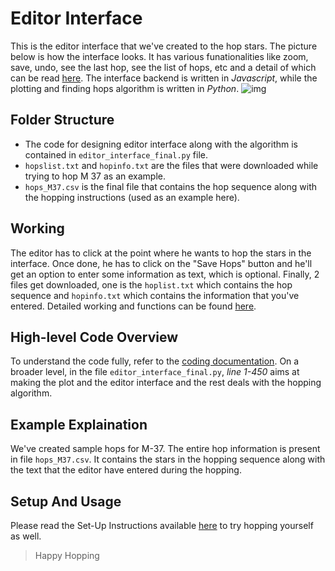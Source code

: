 # Editor Interface
This is the editor interface that we've created to the hop stars. The picture below is how the interface looks. It has various funationalities like zoom, save, undo, see the last hop, see the list of hops, etc and a detail of which can be read [here](https://github.com/yashakaushal/my-hopping/blob/master/Interface_Functionality.md). The interface backend is written in *Javascript*, while the plotting and finding hops algorithm is written in *Python*.
![img](https://github.com/Liza23/Star-Hopping-KSP/blob/master/Final%20Project/Editor%20Interface/example-images/interface.png)

## Folder Structure
- The code for designing editor interface along with the algorithm is contained in `editor_interface_final.py` file.
- `hopslist.txt` and `hopinfo.txt` are the files that were downloaded while trying to hop M 37 as an example.
- `hops_M37.csv` is the final file that contains the hop sequence along with the hopping instructions (used as an example here).

## Working
The editor has to click at the point where he wants to hop the stars in the interface. Once done, he has to click on the "Save Hops" button and he'll get an option to enter some information as text, which is optional. Finally, 2 files get downloaded, one is the `hoplist.txt` which contains the hop sequence and `hopinfo.txt` which contains the information that you've entered. Detailed working and functions can be found [here](https://github.com/yashakaushal/my-hopping/blob/master/Interface_Functionality.md).

## High-level Code Overview
To understand the code fully, refer to the [coding documentation](). On a broader level, in the file `editor_interface_final.py`, *line 1-450* aims at making the plot and the editor interface and the rest deals with the hopping algorithm.

## Example Explaination
We've created sample hops for M-37. The entire hop information is present in file `hops_M37.csv`. It contains the stars in the hopping sequence along with the text that the editor have entered during the hopping. 

## Setup And Usage
Please read the Set-Up Instructions available [here](https://github.com/Liza23/Star-Hopping-KSP/blob/master/Final%20Project/Editor%20Interface/Set-up-Instructions.md) to try hopping yourself as well.

> Happy Hopping
